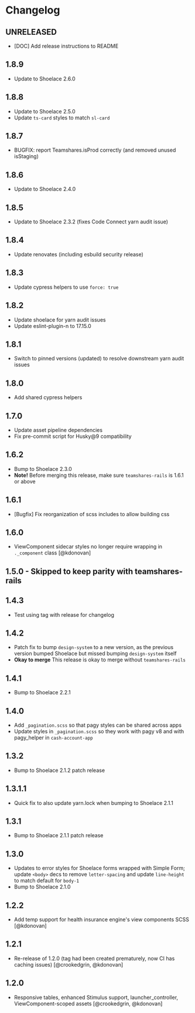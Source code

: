 # Changelog

## UNRELEASED
* [DOC] Add release instructions to README

## 1.8.9
* Update to Shoelace 2.6.0

## 1.8.8
* Update to Shoelace 2.5.0
* Update `ts-card` styles to match `sl-card`

## 1.8.7
* BUGFIX: report Teamshares.isProd correctly (and removed unused isStaging)

## 1.8.6
* Update to Shoelace 2.4.0

## 1.8.5
* Update to Shoelace 2.3.2 (fixes Code Connect yarn audit issue)

## 1.8.4
* Update renovates (including esbuild security release)

## 1.8.3
* Update cypress helpers to use `force: true`

## 1.8.2
* Update shoelace for yarn audit issues
* Update eslint-plugin-n to 17.15.0

## 1.8.1
* Switch to pinned versions (updated) to resolve downstream yarn audit issues

## 1.8.0
* Add shared cypress helpers

## 1.7.0
* Update asset pipeline dependencies
* Fix pre-commit script for Husky@9 compatibility

## 1.6.2
* Bump to Shoelace 2.3.0
* **Note!** Before merging this release, make sure `teamshares-rails` is 1.6.1 or above

## 1.6.1
* [Bugfix] Fix reorganization of scss includes to allow building css

## 1.6.0
* ViewComponent sidecar styles no longer require wrapping in `._component` class [@kdonovan]

## 1.5.0 - Skipped to keep parity with teamshares-rails

## 1.4.3
* Test using tag with release for changelog

## 1.4.2
* Patch fix to bump `design-system` to a new version, as the previous version bumped Shoelace but missed bumping `design-system` itself
* **Okay to merge** This release is okay to merge without `teamshares-rails`

## 1.4.1
* Bump to Shoelace 2.2.1

## 1.4.0
* Add `_pagination.scss` so that pagy styles can be shared across apps
* Update styles in `_pagination.scss` so they work with pagy v8 and with pagy_helper in `cash-account-app`

## 1.3.2
* Bump to Shoelace 2.1.2 patch release

## 1.3.1.1
* Quick fix to also update yarn.lock when bumping to Shoelace 2.1.1

## 1.3.1
* Bump to Shoelace 2.1.1 patch release

## 1.3.0
* Updates to error styles for Shoelace forms wrapped with Simple Form; update `<body>` decs to remove `letter-spacing` and update `line-height` to match default for `body-1`
* Bump to Shoelace 2.1.0

## 1.2.2
* Add temp support for health insurance engine's view components SCSS [@kdonovan]

## 1.2.1
* Re-release of 1.2.0 (tag had been created prematurely, now CI has caching issues) [@crookedgrin, @kdonovan]

## 1.2.0
* Responsive tables, enhanced Stimulus support, launcher_controller, ViewComponent-scoped assets [@crookedgrin, @kdonovan]
